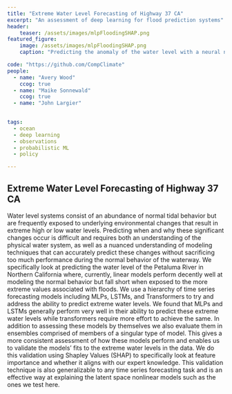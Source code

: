 ```yaml
---
title: "Extreme Water Level Forecasting of Highway 37 CA"
excerpt: "An assessment of deep learning for flood prediction systems"
header:
    teaser: /assets/images/mlpFloodingSHAP.png
featured_figure:
    image: /assets/images/mlpFloodingSHAP.png
    caption: "Predicting the anomaly of the water level with a neural network (black) and the contributions of the inputs (coloured bars below)."

code: "https://github.com/CompClimate"
people:
  - name: "Avery Wood"
    ccog: true
  - name: "Maike Sonnewald"
    ccog: true
  - name: "John Largier"

 
tags:
  - ocean
  - deep learning
  - observations
  - probabilistic ML
  - policy

---
```


## Extreme Water Level Forecasting of Highway 37 CA

Water level systems consist of an abundance of normal tidal behavior but are frequently exposed
to underlying environmental changes that result in extreme high or low water levels. Predicting
when and why these significant changes occur is difficult and requires both an understanding
of the physical water system, as well as a nuanced understanding of modeling techniques that
can accurately predict these changes without sacrificing too much performance during the normal
behavior of the waterway. We specifically look at predicting the water level of the Petaluma
River in Northern California where, currently, linear models perform decently well at modeling
the normal behavior but fall short when exposed to the more extreme values associated with floods.
We use a hierarchy of time series forecasting models including MLPs, LSTMs, and Transformers
to try and address the ability to predict extreme water levels. We found that MLPs and LSTMs
generally perform very well in their ability to predict these extreme water levels while transformers
require more effort to achieve the same. In addition to assessing these models by themselves we
also evaluate them in ensembles comprised of members of a singular type of model. This gives a
more consistent assessment of how these models perform and enables us to validate the models’
fits to the extreme water levels in the data. We do this validation using Shapley Values (SHAP)
to specifically look at feature importance and whether it aligns with our expert knowledge. This
validation technique is also generalizable to any time series forecasting task and is an effective way
at explaining the latent space nonlinear models such as the ones we test here.
